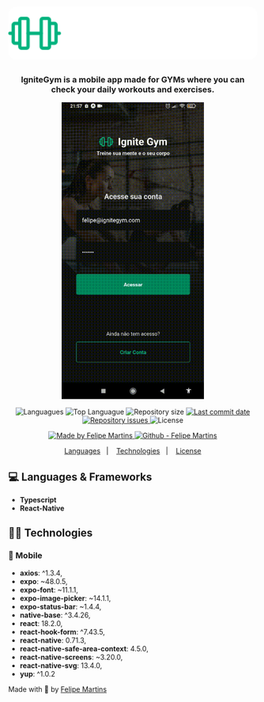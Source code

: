 <h1 align="center">
    <img alt="ignitegym" src="https://github.com/ifelipesm/ignitegym/blob/master/src/assets/logo.svg?raw=true"  width="800px" style="border-radius:16px;"/>
</h1>

<h3 align="center" >
  IgniteGym is a mobile app made for GYMs where you can check your daily workouts and exercises.
</h3>

<div align="center">
  <img src=https://github.com/ifelipesm/ignitegym/blob/master/src/assets/logingif.gif alt="demo" height="600">
</div>

<p align="center">
  <img alt="Languagues" src="https://img.shields.io/github/languages/count/ifelipesm/ignitegym">
  <img alt="Top Languague" src="https://img.shields.io/github/languages/top/ifelipesm/ignitegym">
  <img alt="Repository size" src="https://img.shields.io/github/repo-size/ifelipesm/ignitegym">
  <a href="https://github.com/ifelipesm/ignitegym/commits/master">
    <img alt="Last commit date" src="https://img.shields.io/github/last-commit/ifelipesm/ignitegym">
  </a>
   <a href="https://github.com/ifelipesm/ignitegym/issues">
    <img alt="Repository issues" src="https://img.shields.io/github/issues/ifelipesm/ignitegym">
  </a>
  <img alt="License" src="https://img.shields.io/github/license/ifelipesm/ignitegym">
</p>
<p align="center">

  <a href="https://github.com/ifelipesm" target="_blank">
    <img alt="Made by Felipe Martins" src="https://img.shields.io/badge/made%20by-Felipe_Martins-informational">
  </a>
  <a href="https://github.com/ifelipesm" target="_blank" >
    <img alt="Github - Felipe Martins" src="https://img.shields.io/badge/Github--%23F8952D?style=social&logo=github">
  </a>
</p>

<p align="center">
  <a href="#computer-languages">Languages</a>&nbsp;&nbsp;&nbsp;|&nbsp;&nbsp;&nbsp;
  <a href="#books-technologies">Technologies</a>&nbsp;&nbsp;&nbsp;|&nbsp;&nbsp;&nbsp;
  <a href="#memo-license">License</a>
</p>

## :computer: Languages & Frameworks

- **Typescript**
- **React-Native**

## 👩‍💻 Technologies

### :iphone: Mobile

 * **axios**: ^1.3.4,
 * **expo**: ~48.0.5,
 * **expo-font**: ~11.1.1,
 * **expo-image-picker**: ~14.1.1,
 * **expo-status-bar**: ~1.4.4,
 * **native-base**: ^3.4.26,
 * **react**: 18.2.0,
 * **react-hook-form**: ^7.43.5,
 * **react-native**: 0.71.3,
 * **react-native-safe-area-context**: 4.5.0,
 * **react-native-screens**: ~3.20.0,
 * **react-native-svg**: 13.4.0,
 * **yup**: ^1.0.2

Made with :blue_heart: by [Felipe Martins](https://github.com/ifelipesm)
